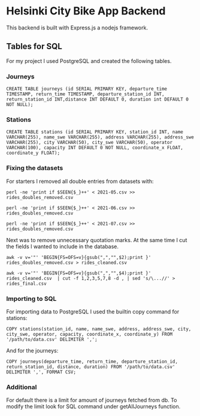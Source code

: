 # Helsinki City Bike App Backend

This backend is built with Express.js a nodejs framework.

## Tables for SQL
For my project I used PostgreSQL and created the following tables.

### Journeys
`CREATE TABLE journeys (id SERIAL PRIMARY KEY, departure_time TIMESTAMP, return_time TIMESTAMP, departure_station_id INT, return_station_id INT,distance INT DEFAULT 0, duration int DEFAULT 0 NOT NULL);`

### Stations
`CREATE TABLE stations (id SERIAL PRIMARY KEY, station_id INT, name VARCHAR(255), name_swe VARCHAR(255), address VARCHAR(255), address_swe VARCHAR(255), city VARCHAR(50), city_swe VARCHAR(50), operator VARCHAR(100), capacity INT DEFAULT 0 NOT NULL, coordinate_x FLOAT, coordinate_y FLOAT);`

### Fixing the datasets

For starters I removed all double entries from datasets with:

`perl -ne 'print if $SEEN{$_}++' < 2021-05.csv >> rides_doubles_removed.csv`

`perl -ne 'print if $SEEN{$_}++' < 2021-06.csv >> rides_doubles_removed.csv`

`perl -ne 'print if $SEEN{$_}++' < 2021-07.csv >> rides_doubles_removed.csv`

Next was to remove unnecessary quotation marks. At the same time I cut the fields I wanted to include in the database.

`awk -v v='"' 'BEGIN{FS=OFS=v}{gsub(",","",$2);print }' rides_doubles_removed.csv > rides_cleaned.csv`

`awk -v v='"' 'BEGIN{FS=OFS=v}{gsub(",","",$4);print }' rides_cleaned.csv  | cut -f 1,2,3,5,7,8 -d , | sed 's/\...//' >  rides_final.csv`

### Importing to SQL

For importing data to PostgreSQL I used the builtin copy command for stations:

`COPY stations(station_id, name, name_swe, address, address_swe, city, city_swe, operator, capacity, coordinate_x, coordinate_y) FROM '/path/to/data.csv' DELIMITER ',';`

And for the journeys:

`COPY journeys(departure_time, return_time, departure_station_id, return_station_id, distance, duration) FROM '/path/to/data.csv' DELIMITER ',', FORMAT CSV;`


### Additional
For default there is a limit for amount of journeys fetched from db. To modify the limit look for SQL command under getAllJourneys function.